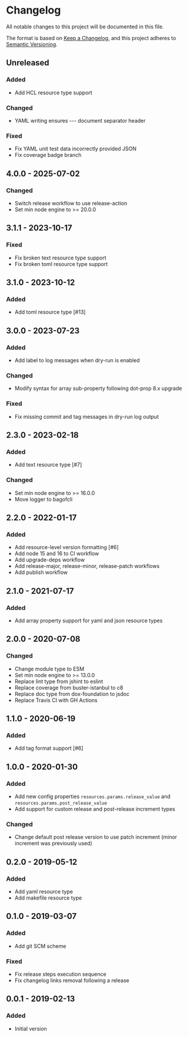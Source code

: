 # Changelog

All notable changes to this project will be documented in this file.

The format is based on [Keep a Changelog](https://keepachangelog.com/en/1.0.0/),
and this project adheres to [Semantic Versioning](https://semver.org/spec/v2.0.0.html).

## Unreleased

### Added
- Add HCL resource type support

### Changed
- YAML writing ensures --- document separator header

### Fixed
- Fix YAML unit test data incorrectly provided JSON
- Fix coverage badge branch

## 4.0.0 - 2025-07-02
### Changed
- Switch release workflow to use release-action
- Set min node engine to >= 20.0.0

## 3.1.1 - 2023-10-17
### Fixed
- Fix broken text resource type support
- Fix broken toml resource type support

## 3.1.0 - 2023-10-12
### Added
- Add toml resource type [#13]

## 3.0.0 - 2023-07-23
### Added
- Add label to log messages when dry-run is enabled

### Changed
- Modify syntax for array sub-property following dot-prop 8.x upgrade

### Fixed
- Fix missing commit and tag messages in dry-run log output

## 2.3.0 - 2023-02-18
### Added
- Add text resource type [#7]

### Changed
- Set min node engine to >= 16.0.0
- Move logger to bagofcli

## 2.2.0 - 2022-01-17
### Added
- Add resource-level version formatting [#6]
- Add node 15 and 16 to CI workflow
- Add upgrade-deps workflow
- Add release-major, release-minor, release-patch workflows
- Add publish workflow

## 2.1.0 - 2021-07-17
### Added
- Add array property support for yaml and json resource types

## 2.0.0 - 2020-07-08
### Changed
- Change module type to ESM
- Set min node engine to >= 13.0.0
- Replace lint type from jshint to eslint
- Replace coverage from buster-istanbul to c8
- Replace doc type from dox-foundation to jsdoc
- Replace Travis CI with GH Actions

## 1.1.0 - 2020-06-19
### Added
- Add tag format support [#6]

## 1.0.0 - 2020-01-30
### Added
- Add new config properties `resources.params.release_value` and `resources.params.post_release_value`
- Add support for custom release and post-release increment types

### Changed
- Change default post release version to use patch increment (minor increment was previously used)

## 0.2.0 - 2019-05-12
### Added
- Add yaml resource type
- Add makefile resource type

## 0.1.0 - 2019-03-07
### Added
- Add git SCM scheme

### Fixed
- Fix release steps execution sequence
- Fix changelog links removal following a release

## 0.0.1 - 2019-02-13
### Added
- Initial version
